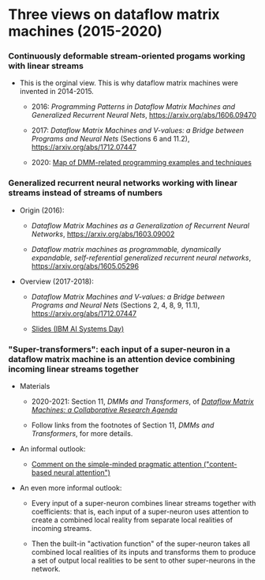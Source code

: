# Three views on dataflow matrix machines (2015-2020)

### Continuously deformable stream-oriented progams working with linear streams
  
  * This is the orginal view. This is why dataflow matrix machines were invented in 2014-2015.

    * 2016: _Programming Patterns in Dataflow Matrix Machines and Generalized Recurrent Neural Nets_, https://arxiv.org/abs/1606.09470

    * 2017: _Dataflow Matrix Machines and V-values: a Bridge between Programs and Neural Nets_ (Sections 6 and 11.2), https://arxiv.org/abs/1712.07447

    * 2020: [Map of DMM-related programming examples and techniques](https://github.com/anhinga/2020-notes/tree/master/programming-overview)

### Generalized recurrent neural networks working with linear streams instead of streams of numbers

  * Origin (2016):

    * _Dataflow Matrix Machines as a Generalization of Recurrent Neural Networks_, https://arxiv.org/abs/1603.09002

    * _Dataflow matrix machines as programmable, dynamically expandable, self-referential generalized recurrent neural networks_, https://arxiv.org/abs/1605.05296

  * Overview (2017-2018):

    * _Dataflow Matrix Machines and V-values: a Bridge between Programs and Neural Nets_ (Sections 2, 4, 8, 9, 11.1), https://arxiv.org/abs/1712.07447

    * [Slides (IBM AI Systems Day)](https://researcher.watson.ibm.com/researcher/files/us-lmandel/aisys18-bukatin.pdf)

### "Super-transformers": each input of a super-neuron in a dataflow matrix machine is an attention device combining incoming linear streams together

  * Materials

    * 2020-2021: Section 11, _DMMs and Transformers_, of [_Dataflow Matrix Machines: a Collaborative Research Agenda_](https://www.cs.brandeis.edu/~bukatin/dmm-collaborative-research-agenda.pdf)

    * Follow links from the footnotes of Section 11, _DMMs and Transformers_, for more details.

  * An informal outlook: 

    * [Comment on the simple-minded pragmatic attention ("content-based neural attention")](https://github.com/anhinga/2020-notes/blob/master/attention-based-models/simple-minded-attention.md)

  * An even more informal outlook:

    * Every input of a super-neuron combines linear streams together with coefficients: that is, each input of a super-neuron uses attention to create a combined local reality from separate local realities of incoming streams.

    * Then the built-in "activation function" of the super-neuron takes all combined local realities of its inputs and transforms them to produce a set of output local realities to be sent to other super-neurons in the network.
